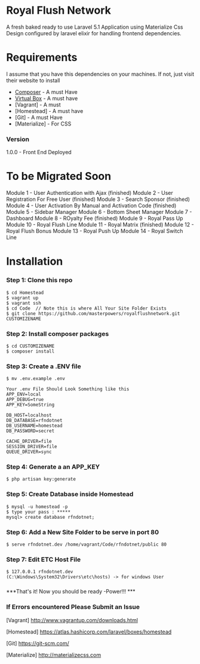 # Royal Flush Network 

A fresh baked ready to use Laravel 5.1 Application using Materialize Css Design configured by laravel elixir for handling frontend dependencies.

# Requirements

I assume that you have this dependencies on your machines. If not, just visit their website to install

  * [Composer] - A must Have
  * [Virtual Box] - A must have
  * [Vagrant] - A must
  * [Homestead] - A must have
  * [Git] - A must Have
  * [Materialize] - For CSS 
### Version
1.0.0  - Front End Deployed

# To be Migrated Soon 
Module 1 - User Authentication with Ajax (finished)
Module 2 - User Registration For Free User (finished)
Module 3 - Search Sponsor  (finished)
Module 4 - User Activation By Manual and Activation Code (finished)
Module 5 - Sidebar Manager 
Module 6 - Bottom Sheet Manager 
Module 7 - Dashboard
Module 8 - ROyalty Fee (finished)
Module 9 - Royal Pass Up
Module 10 - Royal Flush Line 
Module 11 - Royal Matrix (finished)
Module 12 - Royal Flush Bonus 
Module 13 - Royal Push Up 
Module 14 - Royal Switch Line 


# Installation

### Step 1: Clone this repo 
```
$ cd Homestead
$ vagrant up
$ vagrant ssh
$ cd Code  // Note this is where All Your Site Folder Exists
$ git clone https://github.com/masterpowers/royalflushnetwork.git CUSTOMIZENAME
```
### Step 2: Install composer packages
```
$ cd CUSTOMIZENAME
$ composer install
```

### Step 3: Create a .ENV file
```
$ mv .env.example .env 
```
```
Your .env File Should Look Something like this
APP_ENV=local
APP_DEBUG=true
APP_KEY=SomeString

DB_HOST=localhost
DB_DATABASE=rfndotnet
DB_USERNAME=homestead
DB_PASSWORD=secret

CACHE_DRIVER=file
SESSION_DRIVER=file
QUEUE_DRIVER=sync
```
### Step 4:  Generate a an APP_KEY
```
$ php artisan key:generate
```

### Step 5: Create Database inside  Homestead
```
$ mysql -u homestead -p 
$ type your pass : *****
mysql> create database rfndotnet;

```


### Step 6: Add a New Site Folder to be serve in port 80
```
$ serve rfndotnet.dev /home/vagrant/Code/rfndotnet/public 80 
```

### Step 7: Edit ETC Host File
```
$ 127.0.0.1 rfndotnet.dev 
(C:\Windows\System32\Drivers\etc\hosts) -> for windows User
```

###

***That's it! Now you should be ready  -Power!!! ***


### If Errors encountered Please Submit an Issue
[NodeJs]: <http://nodejs.org>

[Bower]: <http://bower.io>

[Gulp]: <http://gulpjs.com>

[Composer]: <https://getcomposer.org>

[Virtual Box]: <https://www.virtualbox.org/wiki/Download_Old_Builds_4_3>

[Vagrant] <http://www.vagrantup.com/downloads.html>

[Homestead] <https://atlas.hashicorp.com/laravel/boxes/homestead>

[Git] <https://git-scm.com/>

[Materialize] <http://materializecss.com>